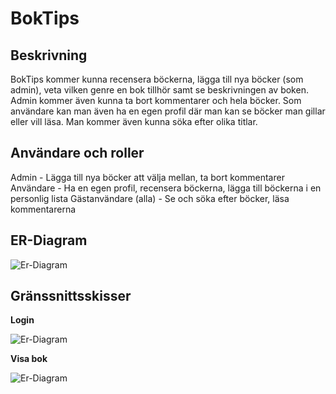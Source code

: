 # BokTips

## Beskrivning

BokTips kommer kunna recensera böckerna, lägga till nya böcker (som admin), veta vilken genre en bok tillhör samt se beskrivningen av boken. Admin kommer även kunna ta bort kommentarer och hela böcker. Som användare kan man även ha en egen profil där man kan se böcker man gillar eller vill läsa. Man kommer även kunna söka efter olika titlar.


## Användare och roller

Admin - Lägga till nya böcker att välja mellan, ta bort kommentarer
Användare - Ha en egen profil, recensera böckerna, lägga till böckerna i en personlig lista
Gästanvändare (alla) - Se och söka efter böcker, läsa kommentarerna

## ER-Diagram

![Er-Diagram](./er_diagram.png?raw=true "ER-diagram")

## Gränssnittsskisser

**Login**

![Er-Diagram](./ui_login.png?raw=true "ER-diagram")

**Visa bok**

![Er-Diagram](./ui_show_book.png?raw=true "ER-diagram")
